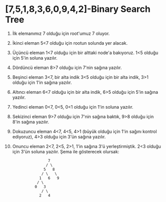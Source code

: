 # [7,5,1,8,3,6,0,9,4,2]-Binary Search Tree
1. İlk elemanımız 7 olduğu için root'umuz 7 oluyor. 
2. İkinci eleman 5<7 olduğu için rootun solunda yer alacak.
3. Üçüncü eleman 1<7 olduğu için bir alttaki node'a bakıyoruz. 1<5 olduğu için 5'in soluna yazılır.
4. Dördüncü eleman 8>7 olduğu için 7'nin sağına yazılır.
5. Beşinci eleman 3<7, bir alta indik 3<5 olduğu için bir alta indik, 3>1 olduğu için 1'in sağına yazılır.
6. Altıncı eleman 6<7 olduğu için bir alta indik, 6>5 olduğu için 5'in sağına yazılır.
7. Yedinci eleman 0<7, 0<5, 0<1 olduğu için 1'in soluna yazılır. 
8. Sekizinci eleman 9>7 olduğu için 7'nin sağına baktık, 9>8 olduğu için 8'in sağına yazılır.
9. Dokuzuncu eleman 4<7, 4<5, 4>1 (büyük olduğu için 1'in sağını kontrol ediyoruz), 4>3 olduğu için 3'ün sağına yazılır.
10. Onuncu eleman 2<7, 2<5, 2>1, 1'in sağına 3'ü yerleştirmiştik. 2<3 olduğu için 3'ün soluna yazılır.
Şema ile gösterecek olursak:

                        7
                       / \
                      5   8
                     / \   \
                    1   6   9
                   / \
                  0   3
                     / \
                    2   4